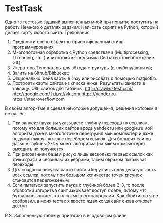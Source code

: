 # TestTask
Одно из тестовых заданий выполненных мной при попытке поступить на работу
Немного о деталях задания: 
Написать скрипт на Python, который делает карту любого сайта.
Требования:
1) Предпочтительно объектно-ориентированный стиль
программирования;
2) Многопоточная обработка с Python средствами (Multiprocessing,
Threading, etc..) или потоки из-под языка Си (захват/освобождение
GIL);
3) Итераторы/Генераторы для обхода структуры (в глубину/ширину);
4) Залить на Github/Bitbucket;
5) Опционально: сейв карты в базу или рисовать с помощью matplotlib.
6) Построить карты сайтов из списка ниже. Результаты занести в таблицу.
URL сайтов для таблицы:
http://crawler-test.com/
http://google.com/
https://vk.com
https://yandex.ru
https://stackoverflow.com

В своём алгоритме я сделал некоторые допущения, решения которым я не нашёл:
1) При запуске паука вы указываете глубину перехода по ссылкам, потому что для
больших сайтов вроде yandex.ru или google.ru мой алгоритм даже в многопоточке перегрузил мой компьютер
и даже не думал закругляться с перебором ссылок. Для больших сайтов дальше глубины 2-3 у моего алгоритма
(на моём компьютере) выходить не получается
2) При рисованнии базы я рисую лишь несколько первых ссылок как точки графа и связываю их рёбрами,
таким образом показывая переходы
3) Для создания рисунка карты сайта я беру лишь одну десятую часть всех ссылок, потому при большом количестве
точек рисунок становится перегруженым
4) Если пытаться запустить паука с глубиной более 2-3, то после отработки алгоритма сайт закрывает доступ к себе,
потому что буквально считает, что я спамлю его запросами. Как обойти это я не сообразил, в моих тестах я
просто ждал когда сайт снова откроет доступ

P.S. Заполненную таблицу прилагаю в вордовском файле
